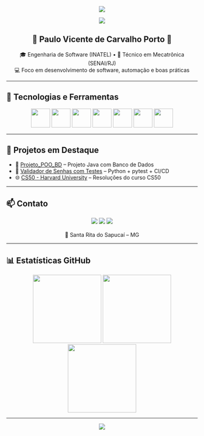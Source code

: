 <p align="center">
  <img src="https://capsule-render.vercel.app/api?type=waving&color=0D1117&height=180&section=header&text=Paulo%20Vicente&fontColor=ffffff&fontSize=40&animation=fadeIn" />
</p>

<p align="center">
  <img src="https://readme-typing-svg.herokuapp.com?font=Fira+Code&size=24&pause=1000&color=00FF00&center=true&vCenter=true&width=800&lines=Desenvolvedor+de+Software;Apaixonado+por+Automação+e+Tecnologia;Seja+bem-vindo+ao+meu+GitHub!"/>
</p>

<h2 align="center">🚀 Paulo Vicente de Carvalho Porto 🚀</h2>

<p align="center">
  🎓 Engenharia de Software (INATEL) • 🔧 Técnico em Mecatrônica (SENAI/RJ)<br>
  💻 Foco em desenvolvimento de software, automação e boas práticas
</p>

---

## 🚀 Tecnologias e Ferramentas

<p align="center">
  <img src="https://cdn.jsdelivr.net/gh/devicons/devicon/icons/python/python-original.svg" width="50"/>
  <img src="https://cdn.jsdelivr.net/gh/devicons/devicon/icons/java/java-original.svg" width="50"/>
  <img src="https://cdn.jsdelivr.net/gh/devicons/devicon/icons/git/git-original.svg" width="50"/>
  <img src="https://cdn.jsdelivr.net/gh/devicons/devicon/icons/github/github-original.svg" width="50"/>
  <img src="https://cdn.jsdelivr.net/gh/devicons/devicon/icons/linux/linux-original.svg" width="50"/>
  <img src="https://cdn.jsdelivr.net/gh/devicons/devicon/icons/docker/docker-original.svg" width="50"/>
  <img src="https://cdn.jsdelivr.net/gh/devicons/devicon/icons/javascript/javascript-original.svg" width="50"/>
</p>

---

## 📌 Projetos em Destaque

- 📘 [Projeto_POO_BD](https://github.com/PauloVporto/Projeto_POO_BD) – Projeto Java com Banco de Dados
- 🧪 [Validador de Senhas com Testes](https://github.com/PauloVporto/NOME_DO_REPO) – Python + pytest + CI/CD
- 🌐 [CS50 - Harvard University](https://github.com/PauloVporto/CS50-HavardUnversity) – Resoluções do curso CS50

---

## 📫 Contato

<p align="center">
  <a href="mailto:portopaulo@icloud.com"><img src="https://img.shields.io/badge/Email-000?style=for-the-badge&logo=gmail&logoColor=white"/></a>
  <a href="https://www.linkedin.com/in/paulo-vicente-porto-414201170"><img src="https://img.shields.io/badge/LinkedIn-0A66C2?style=for-the-badge&logo=linkedin&logoColor=white"/></a>
  <a href="https://github.com/PauloVporto"><img src="https://img.shields.io/badge/GitHub-000?style=for-the-badge&logo=github&logoColor=white"/></a>
  <br><br>
  📍 Santa Rita do Sapucaí – MG
</p>

---

## 📊 Estatísticas GitHub

<div align="center">

<img height="180em" src="https://github-readme-stats.vercel.app/api?username=PauloVporto&show_icons=true&theme=github_dark&hide_border=true&rank_icon=github"/>

<img height="180em" src="https://github-readme-streak-stats.herokuapp.com?user=PauloVporto&theme=github-dark&hide_border=true"/>

<img height="180em" src="https://github-readme-stats.vercel.app/api/top-langs/?username=PauloVporto&layout=compact&theme=github_dark&hide_border=true"/>

</div>

---

<p align="center">
  <img src="https://capsule-render.vercel.app/api?type=waving&color=0D1117&height=120&section=footer"/>
</p>
